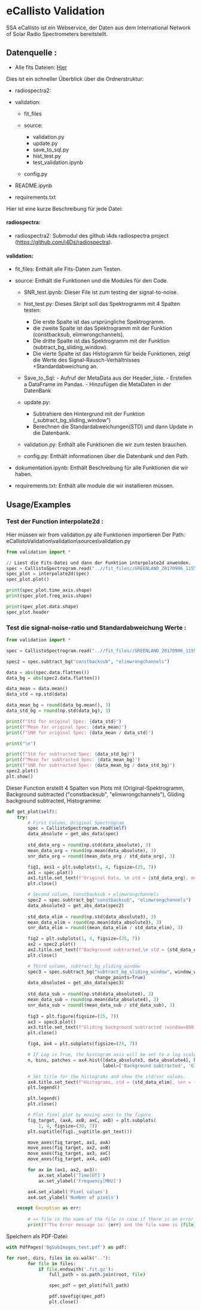 
# eCallisto Validation

SSA eCallisto ist ein Webservice, der Daten aus dem International Network of Solar Radio Spectrometers bereitstellt.


## Datenquelle :
- Alle fits Dateien: [Hier](http://soleil80.cs.technik.fhnw.ch/solarradio/data/2002-20yy_Callisto/)

Dies ist ein schneller Überblick über die Ordnerstruktur:

- radiospectra2:
- validation:
    
    - fit_files
    - source:
        - validation.py
        - update.py
        - save_to_sql.py
        - hist_test.py
        - test_validation.ipynb
        
    - config.py
    
- README.ipynb
- requirements.txt

Hier ist eine kurze Beschreibung für jede Datei:

#### radiospectra: 

- radiospectra2: Submodul des github i4ds radiospectra project (https://github.com/i4Ds/radiospectra).

#### validation:

- fit_files: Enthält alle Fits-Daten zum Testen.

- source: Enthält die Funktionen und die Modules für den Code.
    - SNR_test.ipynb: Dieser File ist zum testing der signal-to-noise.
    
    - hist_test.py: Dieses Skript soll das Spektrogramm mit 4 Spalten testen:
        - Die erste Spalte ist das ursprüngliche Spektrogramm.
        - die zweite Spalte ist das Spektrogramm mit der Funktion (constbacksub, elimwrongchannels).
        - Die dritte Spalte ist das Spektrogramm mit der Funktion (subtract_bg_sliding_window).
        - Die vierte Spalte ist das Histogramm für beide Funktionen, zeigt die Werte des Signal-Rausch-Verhältnisses +Standardabweichung an.

    - Save_to_Sql:
          - Aufruf der MetaData aus der Header_liste.
          - Erstellen a DataFrame im Pandas.
          - Hinzufügen die MetaDaten in der DatenBank

    - update.py:
      - Subtrahiere den Hintergrund mit der Funktion („subtract_bg_sliding_window“)
      - Berechnen die Standardabweichungen(STD) und dann Update in die Datenbank.


    - validation.py: Enthält alle Funktionen die wir zum testen brauchen.
    
    - config.py: Enthält informationen über die Datenbank und den Path.

- dokumentation.ipynb: Enthält Beschreibung für alle Funktionen die wir haben.

- requirements.txt: Enthält alle module die wir installieren müssen.

    
## Usage/Examples

### Test der Function interpolate2d :

Hier müssen wir from validation.py alle Funktionen importieren
Der Path: eCallistoValidation\validation\sources\validation.py
```python
from validation import *

// Liest die Fits-Datei und dann der Funktion interpolate2d anwenden.
spec = CallistoSpectrogram.read("..//fit_files//GREENLAND_20170906_115501_63.fit.gz")
spec_plot = interpolate2d(spec)
spec_plot.plot()

print(spec_plot.time_axis.shape)
print(spec_plot.freq_axis.shape)

print(spec_plot.data.shape)
spec_plot.header
```

### Test die signal-noise-ratio und Standardabweichung Werte :

```python
from validation import *

spec = CallistoSpectrogram.read("..//fit_files//GREENLAND_20170906_115501_63.fit.gz")

spec2 = spec.subtract_bg("constbacksub", "elimwrongchannels")

data = abs(spec.data.flatten())
data_bg = abs(spec2.data.flatten())

data_mean = data.mean()
data_std = np.std(data)

data_mean_bg = round(data_bg.mean(), 3)
data_std_bg = round(np.std(data_bg), 3)

print(f"Std for original Spec: {data_std}")
print(f"Mean for original Spec: {data_mean}")
print(f"SNR for original Spec: {data_mean / data_std}")

print("\n")

print(f"Std for subtracted Spec: {data_std_bg}")
print(f"Mean for subtracted Spec: {data_mean_bg}")
print(f"SNR for subtracted Spec: {data_mean_bg / data_std_bg}")
spec2.plot()
plt.show()
```

Dieser Function erstellt 4 Spalten von Plots mit (Original-Spektrogramm, Background subtracted ("constbacksub", "elimwrongchannels"), Gliding background subtracted, Histogramme: 
```python
def get_plot(self):
    try:
        # First Column, Original Spectrogram
        spec = CallistoSpectrogram.read(self)
        data_absolute = get_abs_data(spec)
        
        std_data_org = round(np.std(data_absolute), 3)
        mean_data_org = round(np.mean(data_absolute), 3)
        snr_data_org = round((mean_data_org / std_data_org), 3)

        fig1, axs1 = plt.subplots(1, 4, figsize=(25, 7))
        ax1 = spec.plot()
        ax1.title.set_text(f"Original Data, \n std = {std_data_org}, mean = {mean_data_org}, snr = {snr_data_org}")
        plt.close()

        # Second column, Constbacksub + elimwrongchannels
        spec2 = spec.subtract_bg("constbacksub", "elimwrongchannels")
        data_absolute3 = get_abs_data(spec2)
        
        std_data_elim = round(np.std(data_absolute3), 3)
        mean_data_elim = round(np.mean(data_absolute3), 3)
        snr_data_elim = round((mean_data_elim / std_data_elim), 3)

        fig2 = plt.subplots(1, 4, figsize=(25, 7))
        ax2 = spec2.plot()
        ax2.title.set_text(f"Background subtracted,\n std = {std_data_elim}, mean = {mean_data_elim}, snr = {snr_data_elim}")
        plt.close()

        # Third column, subtract_bg_sliding_window
        spec3 = spec.subtract_bg("subtract_bg_sliding_window", window_width=800, affected_width=1, amount=0.05,
                                 change_points=True)
        data_absolute4 = get_abs_data(spec3)
    
        std_data_sub = round(np.std(data_absolute4), 3)
        mean_data_sub = round(np.mean(data_absolute4), 3)
        snr_data_sub = round((mean_data_sub / std_data_sub), 3)
        
        fig3 = plt.figure(figsize=(25, 7))
        ax3 = spec3.plot()
        ax3.title.set_text(f"Gliding background subtracted (window=800),\n std = {std_data_sub}, mean = {mean_data_sub}, snr = {snr_data_sub}")
        plt.close()

        fig4, ax4 = plt.subplots(figsize=(25, 7))

        # If Log is True, the histogram axis will be set to a log scale
        n, bins, patches = ax4.hist([data_absolute3, data_absolute4], histtype='step', bins=25, log = True,
                                    label=['Background subtracted', 'Gliding background subtracted'])

        # Set title for the histograms and show the std/snr values.
        ax4.title.set_text(f"Histograms, std = {std_data_elim}, snr = {snr_data_elim}")
        plt.legend()

        plt.legend()
        plt.close()

        # Plot final plot by moving axes to the figure
        fig_target, (axA, axB, axC, axD) = plt.subplots(
            1, 4, figsize=(30, 7))
        plt.suptitle(fig1._suptitle.get_text())

        move_axes(fig_target, ax1, axA)
        move_axes(fig_target, ax2, axB)
        move_axes(fig_target, ax3, axC)
        move_axes(fig_target, ax4, axD)

        for ax in (ax1, ax2, ax3):
            ax.set_xlabel('Time[UT]')
            ax.set_ylabel('Frequency[MHz]')

        ax4.set_xlabel('Pixel values')
        ax4.set_ylabel('Number of pixels')

    except Exception as err:
        
        # => file is the name of the file in case if there is an error
        print(f"The Error message is: {err} and the file name is {file}")

```

Speichern als PDF-Datei:

```python
with PdfPages('BgSubImages_test.pdf') as pdf:

for root, dirs, files in os.walk(".."):
        for file in files:
            if file.endswith('.fit.gz'):
                full_path = os.path.join(root, file)

                spec_pdf = get_plot(full_path)

                pdf.savefig(spec_pdf)
                plt.close()

```
